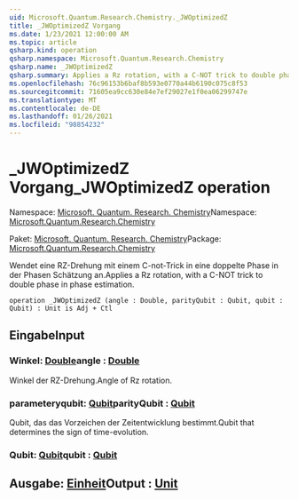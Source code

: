 ```yaml
---
uid: Microsoft.Quantum.Research.Chemistry._JWOptimizedZ
title: _JWOptimizedZ Vorgang
ms.date: 1/23/2021 12:00:00 AM
ms.topic: article
qsharp.kind: operation
qsharp.namespace: Microsoft.Quantum.Research.Chemistry
qsharp.name: _JWOptimizedZ
qsharp.summary: Applies a Rz rotation, with a C-NOT trick to double phase in phase estimation.
ms.openlocfilehash: 76c96153b6baf8b593e0770a44b6190c075c8f53
ms.sourcegitcommit: 71605ea9cc630e84e7ef29027e1f0ea06299747e
ms.translationtype: MT
ms.contentlocale: de-DE
ms.lasthandoff: 01/26/2021
ms.locfileid: "98854232"
---
```

# <a name="_jwoptimizedz-operation"></a><span data-ttu-id="d8a6e-102">_JWOptimizedZ Vorgang</span><span class="sxs-lookup"><span data-stu-id="d8a6e-102">_JWOptimizedZ operation</span></span>

<span data-ttu-id="d8a6e-103">Namespace: [Microsoft. Quantum. Research. Chemistry](xref:Microsoft.Quantum.Research.Chemistry)</span><span class="sxs-lookup"><span data-stu-id="d8a6e-103">Namespace: [Microsoft.Quantum.Research.Chemistry](xref:Microsoft.Quantum.Research.Chemistry)</span></span>

<span data-ttu-id="d8a6e-104">Paket: [Microsoft. Quantum. Research. Chemistry](https://nuget.org/packages/Microsoft.Quantum.Research.Chemistry)</span><span class="sxs-lookup"><span data-stu-id="d8a6e-104">Package: [Microsoft.Quantum.Research.Chemistry](https://nuget.org/packages/Microsoft.Quantum.Research.Chemistry)</span></span>


<span data-ttu-id="d8a6e-105">Wendet eine RZ-Drehung mit einem C-not-Trick in eine doppelte Phase in der Phasen Schätzung an.</span><span class="sxs-lookup"><span data-stu-id="d8a6e-105">Applies a Rz rotation, with a C-NOT trick to double phase in phase estimation.</span></span>

```qsharp
operation _JWOptimizedZ (angle : Double, parityQubit : Qubit, qubit : Qubit) : Unit is Adj + Ctl
```


## <a name="input"></a><span data-ttu-id="d8a6e-106">Eingabe</span><span class="sxs-lookup"><span data-stu-id="d8a6e-106">Input</span></span>

### <a name="angle--double"></a><span data-ttu-id="d8a6e-107">Winkel: [Double](xref:microsoft.quantum.lang-ref.double)</span><span class="sxs-lookup"><span data-stu-id="d8a6e-107">angle : [Double](xref:microsoft.quantum.lang-ref.double)</span></span>

<span data-ttu-id="d8a6e-108">Winkel der RZ-Drehung.</span><span class="sxs-lookup"><span data-stu-id="d8a6e-108">Angle of Rz rotation.</span></span>


### <a name="parityqubit--qubit"></a><span data-ttu-id="d8a6e-109">parameteryqubit: [Qubit](xref:microsoft.quantum.lang-ref.qubit)</span><span class="sxs-lookup"><span data-stu-id="d8a6e-109">parityQubit : [Qubit](xref:microsoft.quantum.lang-ref.qubit)</span></span>

<span data-ttu-id="d8a6e-110">Qubit, das das Vorzeichen der Zeitentwicklung bestimmt.</span><span class="sxs-lookup"><span data-stu-id="d8a6e-110">Qubit that determines the sign of time-evolution.</span></span>


### <a name="qubit--qubit"></a><span data-ttu-id="d8a6e-111">Qubit: [Qubit](xref:microsoft.quantum.lang-ref.qubit)</span><span class="sxs-lookup"><span data-stu-id="d8a6e-111">qubit : [Qubit](xref:microsoft.quantum.lang-ref.qubit)</span></span>





## <a name="output--unit"></a><span data-ttu-id="d8a6e-112">Ausgabe: [Einheit](xref:microsoft.quantum.lang-ref.unit)</span><span class="sxs-lookup"><span data-stu-id="d8a6e-112">Output : [Unit](xref:microsoft.quantum.lang-ref.unit)</span></span>


